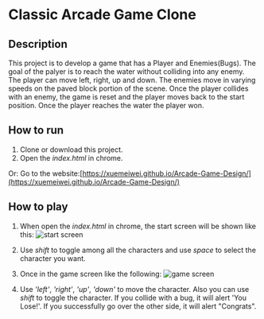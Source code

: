 # Classic Arcade Game Clone

## Description

This project is to develop a game that has a Player and Enemies(Bugs). The goal of the palyer is to reach the water without colliding into any enemy. The player can move left, right, up and down. The enemies move in varying speeds on the paved block portion of the scene. Once the player collides with an enemy, the game is reset and the player moves back to the start position. Once the player reaches the water the player won.

## How to run

1. Clone or download this project.
2. Open the *index.html* in chrome.

Or:
Go to the website:[https://xuemeiwei.github.io/Arcade-Game-Design/](https://xuemeiwei.github.io/Arcade-Game-Design/)

## How to play
1. When open the *index.html* in chrome, the start screen will be shown like this:
![start screen](https://lh3.googleusercontent.com/-7Q9d35L8eCc/WNH9ZwxyO-I/AAAAAAAABRs/qY1vPXcEdLsDujiJ64ZkozmY7U8mBWoIgCL0B/w954-d-h1138-p-rw/start%2Bscreen.tiff)

2. Use *shift* to toggle among all the characters and use *space* to select the character you want.

3. Once in the game screen like the following:
![game screen](https://lh3.googleusercontent.com/-5sCMPn5lb9I/WNH-C0u0L2I/AAAAAAAABSM/kKSK7mzyUkUSJPz9rx1BGAEMMlo605pMgCL0B/w954-d-h1138-p-rw/game%2Bscreen.tiff)

4. Use *'left'*, *'right'*, *'up'*, *'down'* to move the character. Also you can use *shift* to toggle the character. If you collide with a bug, it will alert 'You Lose!'. If you successfully go over the other side, it will alert "Congrats".

